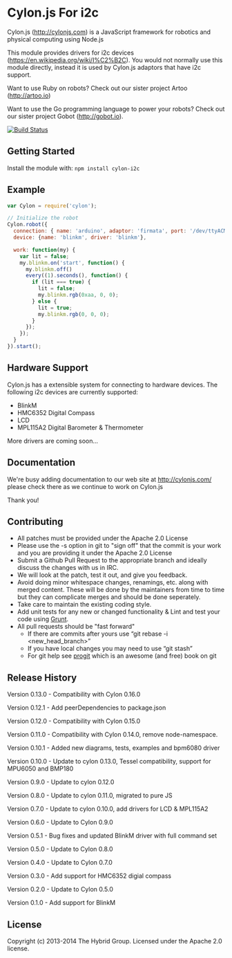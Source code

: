 # Cylon.js For i2c

Cylon.js (http://cylonjs.com) is a JavaScript framework for robotics and physical computing using Node.js

This module provides drivers for i2c devices (https://en.wikipedia.org/wiki/I%C2%B2C). You would not normally use this module directly, instead it is used by Cylon.js adaptors that have i2c support.

Want to use Ruby on robots? Check out our sister project Artoo (http://artoo.io)

Want to use the Go programming language to power your robots? Check out our sister project Gobot (http://gobot.io).

[![Build Status](https://secure.travis-ci.org/hybridgroup/cylon-i2c.png?branch=master)](http://travis-ci.org/hybridgroup/cylon-i2c)

## Getting Started

Install the module with: `npm install cylon-i2c`

## Example

```javascript
var Cylon = require('cylon');

// Initialize the robot
Cylon.robot({
  connection: { name: 'arduino', adaptor: 'firmata', port: '/dev/ttyACM0' },
  device: {name: 'blinkm', driver: 'blinkm'},

  work: function(my) {
    var lit = false;
    my.blinkm.on('start', function() {
      my.blinkm.off()
      every((1).seconds(), function() {
        if (lit === true) {
          lit = false;
          my.blinkm.rgb(0xaa, 0, 0);
        } else {
          lit = true;
          my.blinkm.rgb(0, 0, 0);
        }
      });
    });
  }
}).start();
```

## Hardware Support
Cylon.js has a extensible system for connecting to hardware devices. The following i2c devices are currently supported:

  - BlinkM
  - HMC6352 Digital Compass
  - LCD
  - MPL115A2 Digital Barometer & Thermometer

More drivers are coming soon...

## Documentation
We're busy adding documentation to our web site at http://cylonjs.com/ please check there as we continue to work on Cylon.js

Thank you!

## Contributing
* All patches must be provided under the Apache 2.0 License
* Please use the -s option in git to "sign off" that the commit is your work and you are providing it under the Apache 2.0 License
* Submit a Github Pull Request to the appropriate branch and ideally discuss the changes with us in IRC.
* We will look at the patch, test it out, and give you feedback.
* Avoid doing minor whitespace changes, renamings, etc. along with merged content. These will be done by the maintainers from time to time but they can complicate merges and should be done seperately.
* Take care to maintain the existing coding style.
* Add unit tests for any new or changed functionality & Lint and test your code using [Grunt](http://gruntjs.com/).
* All pull requests should be "fast forward"
  * If there are commits after yours use “git rebase -i <new_head_branch>”
  * If you have local changes you may need to use “git stash”
  * For git help see [progit](http://git-scm.com/book) which is an awesome (and free) book on git

## Release History

Version 0.13.0 - Compatibility with Cylon 0.16.0

Version 0.12.1 - Add peerDependencies to package.json

Version 0.12.0 - Compatibility with Cylon 0.15.0

Version 0.11.0 - Compatibility with Cylon 0.14.0, remove node-namespace.

Version 0.10.1 - Added new diagrams, tests, examples and bpm6080 driver

Version 0.10.0 - Update to cylon 0.13.0, Tessel compatibility, support for MPU6050 and BMP180

Version 0.9.0 - Update to cylon 0.12.0

Version 0.8.0 - Update to cylon 0.11.0, migrated to pure JS

Version 0.7.0 - Update to cylon 0.10.0, add drivers for LCD & MPL115A2

Version 0.6.0 - Update to Cylon 0.9.0

Version 0.5.1 - Bug fixes and updated BlinkM driver with full command set

Version 0.5.0 - Update to Cylon 0.8.0

Version 0.4.0 - Update to Cylon 0.7.0

Version 0.3.0 - Add support for HMC6352 digial compass

Version 0.2.0 - Update to Cylon 0.5.0

Version 0.1.0 - Add support for BlinkM

## License
Copyright (c) 2013-2014 The Hybrid Group. Licensed under the Apache 2.0 license.
